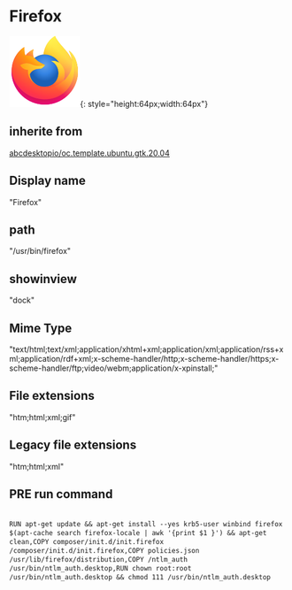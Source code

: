 # Firefox
![circle_firefox.svg](/applications/icons/circle_firefox.svg){: style="height:64px;width:64px"}
## inherite from
[abcdesktopio/oc.template.ubuntu.gtk.20.04](abcdesktopio/oc.template.ubuntu.gtk.20.04.md)
## Display name
"Firefox"
## path
"/usr/bin/firefox"
## showinview
"dock"
## Mime Type
"text/html;text/xml;application/xhtml+xml;application/xml;application/rss+xml;application/rdf+xml;x-scheme-handler/http;x-scheme-handler/https;x-scheme-handler/ftp;video/webm;application/x-xpinstall;"
## File extensions
"htm;html;xml;gif"
## Legacy file extensions
"htm;html;xml"
## PRE run command

```

RUN apt-get update && apt-get install --yes krb5-user winbind firefox $(apt-cache search firefox-locale | awk '{print $1 }') && apt-get clean,COPY composer/init.d/init.firefox /composer/init.d/init.firefox,COPY policies.json /usr/lib/firefox/distribution,COPY /ntlm_auth /usr/bin/ntlm_auth.desktop,RUN chown root:root /usr/bin/ntlm_auth.desktop && chmod 111 /usr/bin/ntlm_auth.desktop
```
